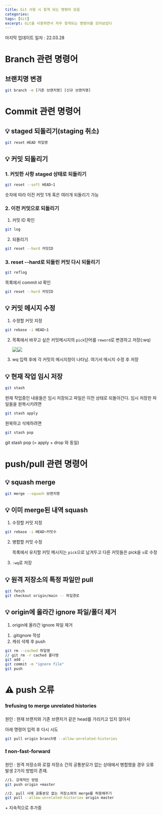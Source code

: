 ```yaml
---
title: Git 사용 시 찾게 되는 명령어 모음
categories:
tags: [Git]
excerpt: Git을 사용하면서 자주 찾게되는 명령어를 모아보았다
---
```


마지막 업데이트 일자 : 22.03.28

# Branch 관련 명령어

## 브랜치명 변경

```bash
git branch -m [기존 브랜치명] [신규 브랜치명]
```

# Commit 관련 명령어

## 💡 staged 되돌리기(staging 취소)

```bash
git reset HEAD 파일명
```

## 💡 커밋 되돌리기

### 1. 커밋한 사항 staged 상태로 되돌리기

```bash
git reset --soft HEAD~1
```

숫자에 따라 이전 커밋 1개 혹은 여러개 되돌리기 가능

### 2. 이전 커밋으로 되돌리기

1. 커밋 ID 확인

```bash
git log
```

2. 되돌리기

```bash
git reset --hard 커밋ID
```

### 3. reset --hard로 되돌린 커밋 다시 되돌리기

```bash
git reflog
```

목록에서 commit id 확인

```bash
git reset --hard 커밋ID
```

## 💡 커밋 메시지 수정

1. 수정할 커밋 지정

```bash
git rebase -i HEAD~1
```

2. 목록에서 바꾸고 싶은 커밋메시지의 `pick`단어를 `reword`로 변경하고 저장(:wq)

   <img src="https://images.velog.io/images/yeyo0x0/post/c6cb7e3d-d729-4d2c-9ff5-2f2e8edf5d7b/%E1%84%89%E1%85%B3%E1%84%8F%E1%85%B3%E1%84%85%E1%85%B5%E1%86%AB%E1%84%89%E1%85%A3%E1%86%BA%202022-03-15%20%E1%84%8B%E1%85%A9%E1%84%8C%E1%85%A5%E1%86%AB%2010.34.38.png"/><img src="https://images.velog.io/images/yeyo0x0/post/233f5162-9138-4612-a478-7f74239c4104/%E1%84%89%E1%85%B3%E1%84%8F%E1%85%B3%E1%84%85%E1%85%B5%E1%86%AB%E1%84%89%E1%85%A3%E1%86%BA%202022-03-15%20%E1%84%8B%E1%85%A9%E1%84%8C%E1%85%A5%E1%86%AB%2010.34.54.png"/>

3. wq 입력 후에 각 커밋의 메시지창이 나타남. 여기서 메시지 수정 후 저장

## 💡 현재 작업 임시 저장

```bash
git stash
```

현재 작업중인 내용들은 임시 저장되고 파일은 이전 상태로 되돌아간다.
임시 저장한 파일들을 원복시키려면

```bash
git stash apply
```

원복하고 삭제하려면

```bash
git stash pop
```

git stash pop (= apply + drop 와 동일)

# push/pull 관련 명령어

## 💡 squash merge

```bash
git merge --squash 브랜치명
```

## 💡 이미 merge된 내역 squash

1. 수정할 커밋 지정

```bash
git rebase -i HEAD~커밋수
```

2. 병합할 커밋 수정

   목록에서 유지할 커밋 메시지는 `pick`으로 남겨두고 다른 커밋들은 pick을 `s`로 수정

3. `:wq`로 저장

## 💡 원격 저장소의 특정 파일만 pull

```bash
git fetch
git checkout origin/main -- 파일경로
```

## 💡 origin에 올라간 ignore 파일/폴더 제거

1. origin에 올라간 ignore 파일 제거

1) .gitignore 작성
2) 캐쉬 삭제 후 push

```bash
git rm --cached 파일명
// git rm -r cached 폴더명
git add .
git commit -m "ignore file"
git push
```

# ⚠️ push 오류

### ❗️refusing to merge unrelated histories

원인 : 현재 브랜치와 기존 브랜치가 같은 head를 가리키고 있지 않아서

아래 명령어 입력 후 다시 시도

```bash
git pull origin branch명 --allow-unrelated-histories
```

### ❗️ non-fast-forward

원인 : 원격 저장소와 로컬 저장소 간의 공통분모가 없는 상태에서 병합했을 경우 오류 발생
2가지 방법이 존재.

```bash
//1. 강제적인 방법
git push origin +master

//2. pull 시에 공통분모 없는 저장소와의 merge를 허용해주기
git pull --allow-unrelated-histories origin master
```

\+ 지속적으로 추가중
